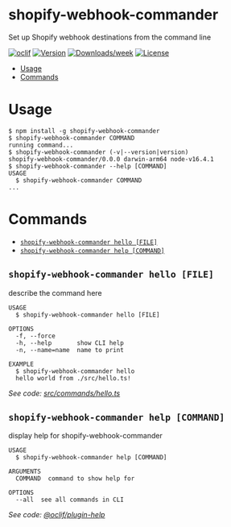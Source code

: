 shopify-webhook-commander
=========================

Set up Shopify webhook destinations from the command line

[![oclif](https://img.shields.io/badge/cli-oclif-brightgreen.svg)](https://oclif.io)
[![Version](https://img.shields.io/npm/v/shopify-webhook-commander.svg)](https://npmjs.org/package/shopify-webhook-commander)
[![Downloads/week](https://img.shields.io/npm/dw/shopify-webhook-commander.svg)](https://npmjs.org/package/shopify-webhook-commander)
[![License](https://img.shields.io/npm/l/shopify-webhook-commander.svg)](https://github.com/tbeseda/shopify-webhook-commander/blob/master/package.json)

<!-- toc -->
* [Usage](#usage)
* [Commands](#commands)
<!-- tocstop -->
# Usage
<!-- usage -->
```sh-session
$ npm install -g shopify-webhook-commander
$ shopify-webhook-commander COMMAND
running command...
$ shopify-webhook-commander (-v|--version|version)
shopify-webhook-commander/0.0.0 darwin-arm64 node-v16.4.1
$ shopify-webhook-commander --help [COMMAND]
USAGE
  $ shopify-webhook-commander COMMAND
...
```
<!-- usagestop -->
# Commands
<!-- commands -->
* [`shopify-webhook-commander hello [FILE]`](#shopify-webhook-commander-hello-file)
* [`shopify-webhook-commander help [COMMAND]`](#shopify-webhook-commander-help-command)

## `shopify-webhook-commander hello [FILE]`

describe the command here

```
USAGE
  $ shopify-webhook-commander hello [FILE]

OPTIONS
  -f, --force
  -h, --help       show CLI help
  -n, --name=name  name to print

EXAMPLE
  $ shopify-webhook-commander hello
  hello world from ./src/hello.ts!
```

_See code: [src/commands/hello.ts](https://github.com/tbeseda/shopify-webhook-commander/blob/v0.0.0/src/commands/hello.ts)_

## `shopify-webhook-commander help [COMMAND]`

display help for shopify-webhook-commander

```
USAGE
  $ shopify-webhook-commander help [COMMAND]

ARGUMENTS
  COMMAND  command to show help for

OPTIONS
  --all  see all commands in CLI
```

_See code: [@oclif/plugin-help](https://github.com/oclif/plugin-help/blob/v3.2.2/src/commands/help.ts)_
<!-- commandsstop -->
